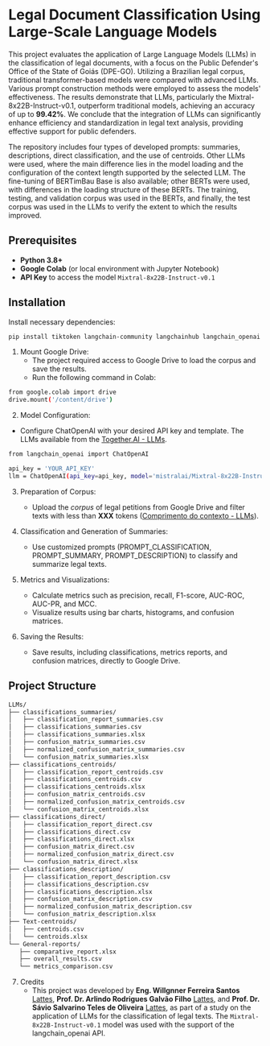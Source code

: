 # Legal Document Classification Using Large-Scale Language Models

This project evaluates the application of Large Language Models (LLMs) in the classification of legal documents, with a focus on the Public Defender's Office of the State of Goiás (DPE-GO). Utilizing a Brazilian legal corpus, traditional transformer-based models were compared with advanced LLMs. Various prompt construction methods were employed to assess the models' effectiveness. The results demonstrate that LLMs, particularly the Mixtral-8x22B-Instruct-v0.1, outperform traditional models, achieving an accuracy of up to **99.42%**. We conclude that the integration of LLMs can significantly enhance efficiency and standardization in legal text analysis, providing effective support for public defenders.

The repository includes four types of developed prompts: summaries, descriptions, direct classification, and the use of centroids. Other LLMs were used, where the main difference lies in the model loading and the configuration of the context length supported by the selected LLM. The fine-tuning of BERTimBau Base is also available; other BERTs were used, with differences in the loading structure of these BERTs. The training, testing, and validation corpus was used in the BERTs, and finally, the test corpus was used in the LLMs to verify the extent to which the results improved.

## Prerequisites

- **Python 3.8+**
- **Google Colab** (or local environment with Jupyter Notebook)
- **API Key** to access the model `Mixtral-8x22B-Instruct-v0.1`

## Installation

Install necessary dependencies:

```bash
pip install tiktoken langchain-community langchainhub langchain_openai langchain pandas matplotlib scikit-learn seaborn
```

1. Mount Google Drive:
   - The project required access to Google Drive to load the corpus and save the results.
   - Run the following command in Colab:
     
```bash
from google.colab import drive
drive.mount('/content/drive')
```

2. Model Configuration:
  - Configure ChatOpenAI with your desired API key and template. The LLMs available from the [Together.AI - LLMs](https://docs.together.ai/docs/chat-models).

 ```bash
from langchain_openai import ChatOpenAI

api_key = 'YOUR_API_KEY'
llm = ChatOpenAI(api_key=api_key, model='mistralai/Mixtral-8x22B-Instruct-v0.1')
```
3. Preparation of Corpus:
   - Upload the *corpus* of legal petitions from Google Drive and filter texts with less than **XXX** tokens ([Comprimento do contexto - LLMs](https://docs.together.ai/docs/chat-models)).

4. Classification and Generation of Summaries:
   - Use customized prompts (PROMPT_CLASSIFICATION, PROMPT_SUMMARY, PROMPT_DESCRIPTION) to classify and summarize legal texts.
  
5. Metrics and Visualizations:
   - Calculate metrics such as precision, recall, F1-score, AUC-ROC, AUC-PR, and MCC.
   - Visualize results using bar charts, histograms, and confusion matrices.
  
6. Saving the Results:
   - Save results, including classifications, metrics reports, and confusion matrices, directly to Google Drive.

## Project Structure

 ```bash
LLMs/
├── classifications_summaries/
│   ├── classification_report_summaries.csv
│   ├── classifications_summaries.csv
│   ├── classifications_summaries.xlsx
│   ├── confusion_matrix_summaries.csv
│   ├── normalized_confusion_matrix_summaries.csv
│   └── confusion_matrix_summaries.xlsx
├── classifications_centroids/
│   ├── classification_report_centroids.csv
│   ├── classifications_centroids.csv
│   ├── classifications_centroids.xlsx
│   ├── confusion_matrix_centroids.csv
│   ├── normalized_confusion_matrix_centroids.csv
│   └── confusion_matrix_centroids.xlsx
├── classifications_direct/
│   ├── classification_report_direct.csv
│   ├── classifications_direct.csv
│   ├── classifications_direct.xlsx
│   ├── confusion_matrix_direct.csv
│   ├── normalized_confusion_matrix_direct.csv
│   └── confusion_matrix_direct.xlsx
├── classifications_description/
│   ├── classification_report_description.csv
│   ├── classifications_description.csv
│   ├── classifications_description.xlsx
│   ├── confusion_matrix_description.csv
│   ├── normalized_confusion_matrix_description.csv
│   └── confusion_matrix_description.xlsx
├── Text-centroids/
│   ├── centroids.csv
│   └── centroids.xlsx
└── General-reports/
    ├── comparative_report.xlsx
    ├── overall_results.csv
    └── metrics_comparison.csv
```

7. Credits
   - This project was developed by **Eng. Willgnner Ferreira Santos** [Lattes](http://lattes.cnpq.br/3203020327904139), **Prof. Dr. Arlindo Rodrigues Galvão Filho** [Lattes](http://lattes.cnpq.br/7744765287200890), and **Prof. Dr. Sávio Salvarino Teles de Oliveira** [Lattes](http://lattes.cnpq.br/1905829499839846), as part of a study on the application of LLMs for the classification of legal texts. The `Mixtral-8x22B-Instruct-v0.1` model was used with the support of the langchain_openai API. 


























